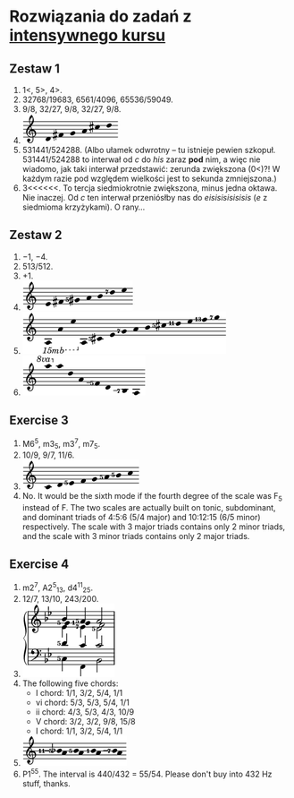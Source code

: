 # Rozwiązania do zadań z [intensywnego kursu](crash.md)

## Zestaw 1

1. 1<, 5>, 4>.
2. 32768/19683, 6561/4096, 65536/59049.
3. 9/8, 32/27, 9/8, 32/27, 9/8.
4. <img src="../assets/solution_1_4.png" alt="d–fis–g–a–cis–d">
5. 531441/524288. (Albo ułamek odwrotny – tu istnieje pewien szkopuł. 531441/524288 to interwał od *c* do *his* zaraz **pod** nim, a więc nie wiadomo, jak taki interwał przedstawić: zerunda zwiększona (0<)?! W każdym razie pod względem wielkości jest to sekunda zmniejszona.)
6. 3<<<<<<. To tercja siedmiokrotnie zwiększona, minus jedna oktawa. Nie inaczej. Od *c* ten interwał przeniósłby nas do *eisisisisisisis* (*e* z siedmioma krzyżykami). O rany…

## Zestaw 2

1. −1, −4.
2. 513/512.
3. +1.
4. <img src="../assets/solution_2_4.png" alt="e–fis–gis5–a–h–d7–e">
5. <img src="../assets/solution_2_5.png" alt="a–a–e–a–cis5–e–g7–a–h–cis5–d11–e–f13–g7">
6. <img src="../assets/solution_2_6.png" alt="a–a–d–a–f_5–d–h_7–a">

## Exercise 3

1. M6<sup>5</sup>, m3<sub>5</sub>, m3<sup>7</sup>, m7<sub>5</sub>.
2. 10/9, 9/7, 11/6.
3. <img src="../assets/solution_3_3.png" alt="C–D–E5–F–G–A5–B5–C">
4. No. It would be the sixth mode if the fourth degree of the scale was F<sub>5</sub> instead of F. The two scales are actually built on tonic, subdominant, and dominant triads of 4:5:6 (5/4 major) and 10:12:15 (6/5 minor) respectively. The scale with 3 major triads contains only 2 minor triads, and the scale with 3 minor triads contains only 2 major triads.

## Exercise 4

1. m2<sup>7</sup>, A2<sup>5</sup><sub>13</sub>, d4<sup>11</sup><sub>25</sub>.
2. 12/7, 13/10, 243/200.
3. <img src="../assets/solution_4_3.png" alt="C5–D5–E♭–G5–B♭, F–C1–E♭7–F–A5, B♭–C–D5–F–A5">
4. The following five chords:
	- I chord: 1/1, 3/2, 5/4, 1/1
	- vi chord: 5/3, 5/3, 5/4, 1/1
	- ii chord: 4/3, 5/3, 4/3, 10/9
	- V chord: 3/2, 3/2, 9/8, 15/8
	- I chord: 1/1, 3/2, 5/4, 1/1
5. <img src="../assets/solution_4_5.png" alt="A–B♭11_5, A–B5, A–B, A–B_7">
6. P1<sup>55</sup>. The interval is 440/432 = 55/54. Please don't buy into 432 Hz stuff, thanks.
